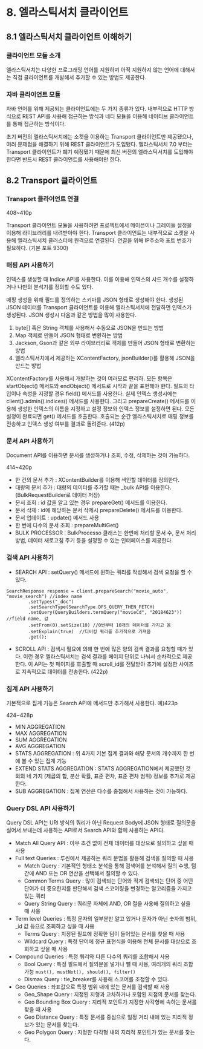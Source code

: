 # 8. 엘라스틱서치 클라이언트
## 8.1 엘라스틱서치 클라이언트 이해하기
### 클라이언트 모듈 소개
엘라스틱서치는 다양한 프로그래밍 언어를 지원하며 아직 지원하지 않는 언어에 대해서는 직접 클라이언트를 개발해서 추가할 수 있는 방법도 제공한다. 

### 자바 클라이언트 모듈
자바 언어를 위해 제공되는 클라이언트에는 두 가지 종류가 있다. 내부적으로 HTTP 방식으로 REST API를 사용해 접근하는 방식과 네티 모듈을 이용해 네이티브 클라이언트를 통해 접근하는 방식이다.

초기 버전의 엘라스틱서치에는 소켓을 이용하는 Transport 클라이언트만 제공됐으나, 여러 문제점을 해결하기 위해 REST 클라이언트가 도입됐다. 엘라스틱서치 7.0 부터는 Transport 클라이언트가 폐기 예정됐기 때문에 최신 버전의 엘라스틱서치를 도입해야 한다면 반드시 REST 클라이언트를 사용해야만 한다.

## 8.2 Transport 클라이언트
### Transport 클라이언트 연결
408~410p

Transport 클라이언트 모듈을 사용하려면 프로젝트에서 메이븐이나 그레이들 설정을 이용해 라이브러리를 내려받아야 한다. Transport 클라이언트는 내부적으로 소켓을 사용해 엘라스틱서치 클러스터에 원격으로 연결된다. 연결을 위해 IP주소와 포트 번호가 필요하다. (기본 포트 9300)

### 매핑 API 사용하기
인덱스를 생성할 때 Indice API를 사용한다. 이를 이용해 인덱스의 샤드 개수를 설정하거나 나만의 분석기를 정의할 수도 있다.

매핑 생성을 위해 필드를 정의하는 스키마를 JSON 형태로 생성해야 한다. 생성된 JSON 데이터를 Transport 클라이언트를 이용해 엘라스틱서치에 전달하면 인덱스가 생성된다. JSON 생성시 다음과 같은 방법을 많이 사용한다.
1. byte[] 혹은 String 객체를 사용해서 수동으로 JSON을 만드는 방법
2. Map 객체로 만들어 JSON 형태로 변환하는 방법
3. Jackson, Gson과 같은 외부 라이브러리로 객체를 만들어 JSON 형태로 변환하는 방법
4. 엘라스틱서치에서 제공하는 XContentFactory, jsonBuilder()를 활용해 JSON을 만드는 방법

XContentFactory를 사용해서 개발하는 것이 여러모로 편리하. 모든 항목은 startObject() 메서드와 endObject() 메서드로 시작과 끝을 표현해야 한다. 필드의 타입이나 속성을 지정할 경우 field() 메서드를 사용한다. 실제 인덱스 생성시에는 client().admin().indices() 메서드를 사용한다. 그리고 prepareCreate() 메서드를 이용해 생성한 인덱스의 이름을 지정하고 설정 정보와 인덱스 정보를 설정하면 된다.
모든 설정이 완료되면 get() 메서드를 호출한다. 호출되는 순간 엘라스틱서치로 매핑 정보를 전송하고 인덱스 생성 여부를 결과로 돌려준다. (412p)

### 문서 API 사용하기
Document API를 이용하면 문서를 생성하거나 조회, 수정, 삭제하는 것이 가능하다. 

414~420p
* 한 건의 문서 추가 : XContentBuilder를 이용해 색인할 데이터를 정의한다. 
* 대량의 문서 추가 : 대량의 데이터를 추가할 때는 _bulk API를 이용한다. (BulkRequestBuilder로 데이터 저장)
* 문서 조회 : id 값을 알고 있는 경우 prepareGet() 메서드를 이용한다. 
* 문서 삭제 : id에 해당하는 문서 삭제시 prepareDelete() 메서드를 이용한다.
* 문서 업데이트 : update() 메서드 사용
* 한 번에 다수의 문서 조회 : prepareMultiGet()
* BULK PROCESSOR : BulkProcesso 클래스는 한번에 처리할 문서 수, 문서 처리 방법, 데이터 새로고침 주기 등을 설정할 수 있는 인터페이스를 제공한다.

### 검색 API 사용하기
* SEARCH API : setQuery() 메서드에 원하는 쿼리를 작성해서 검색 요청을 할 수 있다.

```
SearchResponse response = client.prepareSearch("movie_auto", "movie_search") //index name
        .setTypes("_doc")
        .setSearchType(SearchType.DFS_QUERY_THEN_FETCH)
        .setQuery(QueryBuilders.termQuery("movieCd", "20184623")) //field name, 값
        .setFrom(0).setSize(10) //0번부터 10개의 데이터를 가지고 옴
        .setExplain(true)  //디버킹 쿼리를 추가적으로 가져옴
        .get();
```

* SCROLL API : 검색시 필요에 의해 한 번에 많은 양의 검색 결과를 요청할 때가 있다. 이런 경우 엘라스틱서치는 검색 결과를 페이지 단위로 나눠서 순차적으로 제공한다. 이 API는 첫 페이지를 호출할 때 scroll_id를 전달받아 초기에 설정한 사이즈로 지속적으로 데이터를 전송한다. (422p)

### 집계 API 사용하기
기본적으로 집계 기능은 Search API에 메서드만 추가해서 사용한다. 예)423p

424~428p
* MIN AGGREGATION
* MAX AGGREGATION
* SUM AGGREGATION
* AVG AGGREGATION
* STATS AGGREGATION : 위 4가지 기본 집계 결과와 해당 문서의 개수까지 한 번에 볼 수 있는 집계 기능
* EXTEND STATS AGGREGATION : STATS AGGREGATION에서 제공했던 것 외의 네 가지 (제곱의 합, 분산 확률, 표준 편차, 표준 편차 범위) 정보를 추가로 제공한다.
* SUB AGGREGATION : 집계 연산은 다수를 중첩해서 사용하는 것이 가능하다. 

### Query DSL API 사용하기
Query DSL API는 URI 방식의 쿼리가 아닌 Request Body에 JSON 형태로 질의문을 실어서 보내는데 사용하는 API로서 Search API와 함께 사용하는 API다.

* Match All Query API : 아무 조건 없이 전체 데이터를 대상으로 질의하고 싶을 때 사용
* Full text Queries : 루씬에서 제공하는 쿼리 문법을 활용해 검색을 질의할 때 사용
  * Match Query : 기본적인 형태소 분석을 통해 검색어를 분석해서 질의 수행, 텀 간에 AND 또는 OR 연산을 선택해서 질의할 수 있다.
  * Common Terms Query : 많이 검색되는 단어와 적게 검색되는 단어 중 어떤 단어가 더 중요한지를 판단해서 검색 스코어링을 변경하는 알고리즘을 가지고 있는 쿼리
  * Query String Query : 쿼리문 자체에 AND, OR 절을 사용해 질의하고 싶을 때 사용
* Term level Queries : 특정 문자의 일부분만 알고 있거나 문자가 아닌 숫자의 범위, _id 값 등으로 조회하고 싶을 때 사용
  * Terms Query : 지정된 필드에 정확한 텀이 들어있는 문서를 찾을 때 사용
  * Wildcard Query : 특정 단어에 정규 표현식을 이용해 전체 문서를 대상으로 조회하고 싶을 때 사용
* Compound Queries : 특정 쿼리와 다른 다수의 쿼리를 조합해서 사용
  * Bool Query : 특정 필드에서 질의문을 넣거나 뺄 때 사용, 여러개의 쿼리 조합 가능 `must(), mustNot(), should(), filter()`
  * Dismax Query : tie_breaker를 사용해 스코어를 조정할 수 있다. 
* Geo Queries : 좌표값으로 특정 범위 내에 있는 문서를 검색할 때 사용
  * Geo_Shape Query : 지정된 지형과 교차하거나 포함된 지점의 문서를 찾는다.
  * Geo Bounding Box Query : 지리적 포인트가 지정한 사각형에 속하는 문서를 찾을 때 사용
  * Geo Distance Query : 특정 문서를 중심으로 일정 거리 내에 있는 지리적 정보가 있는 문서를 찾는다.
  * Geo Polygon Query : 지정한 다각형 내의 지리적 포인트가 있는 문서를 찾는다.